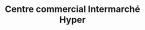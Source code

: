 ---
title: "Centre commercial Intermarché Hyper"
url: /aix-les-bains/centre-commercial-intermarche-hyper/
shop: supermarché
---